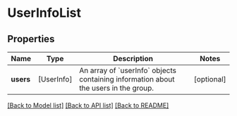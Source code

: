# UserInfoList

## Properties
Name | Type | Description | Notes
------------ | ------------- | ------------- | -------------
**users** | [UserInfo] | An array of &#x60;userInfo&#x60; objects containing information about the users in the group. | [optional] 

[[Back to Model list]](../README.md#documentation-for-models) [[Back to API list]](../README.md#documentation-for-api-endpoints) [[Back to README]](../README.md)


